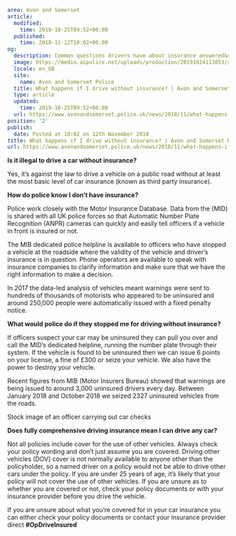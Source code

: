 ```yaml
area: Avon and Somerset
article:
  modified:
    time: 2019-10-25T09:52+00:00
  published:
    time: 2018-11-12T10:02+00:00
og:
  description: Common questions drivers have about insurance answered&#8230;
  image: https://media.aspolice.net/uploads/production/20191024113053/adult-automotive-blur-13861.jpg
  locale: en_GB
  site:
    name: Avon and Somerset Police
  title: What happens if I drive without insurance? | Avon and Somerset Police
  type: article
  updated:
    time: 2019-10-25T09:52+00:00
  url: https://www.avonandsomerset.police.uk/news/2018/11/what-happens-if-i-drive-without-insurance/
position: '2'
publish:
  date: Posted at 10:02 on 12th November 2018
title: What happens if I drive without insurance? | Avon and Somerset Police
url: https://www.avonandsomerset.police.uk/news/2018/11/what-happens-if-i-drive-without-insurance/
```

**Is it illegal to drive a car without insurance?**

Yes, it’s against the law to drive a vehicle on a public road without at least the most basic level of car insurance (known as third party insurance).

**How do police know I don’t have insurance?**

Police work closely with the Motor Insurance Database. Data from the (MID) is shared with all UK police forces so that Automatic Number Plate Recognition (ANPR) cameras can quickly and easily tell officers if a vehicle in front is insured or not.

The MIB dedicated police helpline is available to officers who have stopped a vehicle at the roadside where the validity of the vehicle and driver’s insurance is in question. Phone operators are available to speak with insurance companies to clarify information and make sure that we have the right information to make a decision.

In 2017 the data-led analysis of vehicles meant warnings were sent to hundreds of thousands of motorists who appeared to be uninsured and around 250,000 people were automatically issued with a fixed penalty notice.

**What would police do if they stopped me for driving without insurance?**

If officers suspect your car may be uninsured they can pull you over and call the MID’s dedicated helpline, running the number plate through their system. If the vehicle is found to be uninsured then we can issue 6 points on your license, a fine of £300 or seize your vehicle. We also have the power to destroy your vehicle.

Recent figures from MIB (Motor Insurers Bureau) showed that warnings are being issued to around 3,000 uninsured drivers every day. Between January 2018 and October 2018 we seized 2327 uninsured vehicles from the roads.

Stock image of an officer carrying out car checks

**Does fully comprehensive driving insurance mean I can drive any car?**

Not all policies include cover for the use of other vehicles. Always check your policy wording and don’t just assume you are covered. Driving other vehicles (DOV) cover is not normally available to anyone other than the policyholder, so a named driver on a policy would not be able to drive other cars under the policy. If you are under 25 years of age, it’s likely that your policy will not cover the use of other vehicles. If you are unsure as to whether you are covered or not, check your policy documents or with your insurance provider before you drive the vehicle.

If you are unsure about what you’re covered for in your car insurance you can either check your policy documents or contact your insurance provider direct **#OpDriveInsured**
